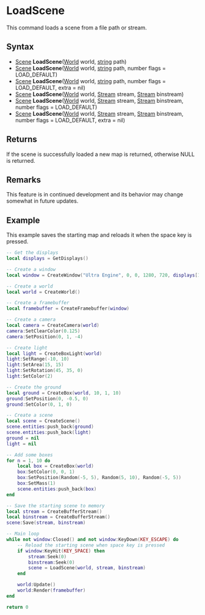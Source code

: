 # LoadScene

This command loads a scene from a file path or stream.

## Syntax

- [Scene](Scene.md) **LoadScene**([World](World.md) world, [string](https://www.lua.org/manual/5.4/manual.html#6.4) path)
- [Scene](Scene.md) **LoadScene**([World](World.md) world, [string](https://www.lua.org/manual/5.4/manual.html#6.4) path, number flags = LOAD_DEFAULT)
- [Scene](Scene.md) **LoadScene**([World](World.md) world, [string](https://www.lua.org/manual/5.4/manual.html#6.4) path, number flags = LOAD_DEFAULT, extra = nil)
- [Scene](Scene.md) **LoadScene**([World](World.md) world, [Stream](Stream.md) stream, [Stream](Stream.md) binstream)
- [Scene](Scene.md) **LoadScene**([World](World.md) world, [Stream](Stream.md) stream, [Stream](Stream.md) binstream, number flags = LOAD_DEFAULT)
- [Scene](Scene.md) **LoadScene**([World](World.md) world, [Stream](Stream.md) stream, [Stream](Stream.md) binstream, number flags = LOAD_DEFAULT, extra = nil)

## Returns

If the scene is successfully loaded a new map is returned, otherwise NULL is returned.

## Remarks

This feature is in continued development and its behavior may change somewhat in future updates.

## Example

This example saves the starting map and reloads it when the space key is pressed.

```lua
-- Get the displays
local displays = GetDisplays()

-- Create a window
local window = CreateWindow("Ultra Engine", 0, 0, 1280, 720, displays[1], WINDOW_CENTER + WINDOW_TITLEBAR)

-- Create a world
local world = CreateWorld()

-- Create a framebuffer
local framebuffer = CreateFramebuffer(window)

-- Create a camera
local camera = CreateCamera(world)
camera:SetClearColor(0.125)
camera:SetPosition(0, 1, -4)

-- Create light
local light = CreateBoxLight(world)
light:SetRange(-10, 10)
light:SetArea(15, 15)
light:SetRotation(45, 35, 0)
light:SetColor(2)

-- Create the ground
local ground = CreateBox(world, 10, 1, 10)
ground:SetPosition(0, -0.5, 0)
ground:SetColor(0, 1, 0)

-- Create a scene
local scene = CreateScene()
scene.entities:push_back(ground)
scene.entities:push_back(light)
ground = nil
light = nil

-- Add some boxes
for n = 1, 10 do
    local box = CreateBox(world)
    box:SetColor(0, 0, 1)
    box:SetPosition(Random(-5, 5), Random(5, 10), Random(-5, 5))
    box:SetMass(1)
    scene.entities:push_back(box)
end

-- Save the starting scene to memory
local stream = CreateBufferStream()
local binstream = CreateBufferStream()
scene:Save(stream, binstream)

-- Main loop
while not window:Closed() and not window:KeyDown(KEY_ESCAPE) do
    -- Reload the starting scene when space key is pressed
    if window:KeyHit(KEY_SPACE) then
        stream:Seek(0)
        binstream:Seek(0)
        scene = LoadScene(world, stream, binstream)
    end

    world:Update()
    world:Render(framebuffer)
end

return 0
```
